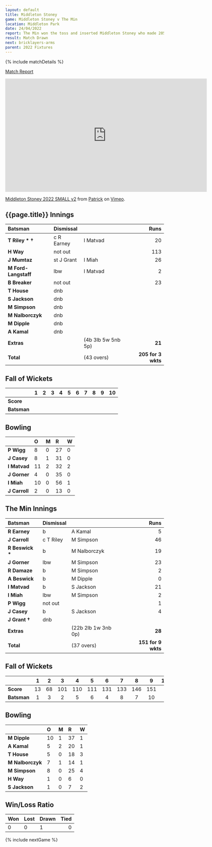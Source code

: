 ```yaml
---
layout: default
title: Middleton Stoney
game: Middleton Stoney v The Min
location: Middleton Park
date: 24/04/2022
report: The Min won the toss and inserted Middleton Stoney who made 205 for 3 wkts. The Min replied with 149 for 9 wkts
result: Match Drawn
next: bricklayers-arms
parent: 2022 Fixtures
---
```


{% include matchDetails %}

[Match Report](https://www.middletonstoneycc.co.uk/club-news/2022/mscc-v-the-min-2022/)

<iframe src="https://player.vimeo.com/video/899181831?h=3c62e62b85" width="640" height="360" frameborder="0" allow="autoplay; fullscreen; picture-in-picture" allowfullscreen></iframe>
<p><a href="https://vimeo.com/899181831">Middleton Stoney 2022 SMALL v2</a> from <a href="https://vimeo.com/user17652656">Patrick</a> on <a href="https://vimeo.com">Vimeo</a>.</p>

## {{page.title}} Innings

| Batsman | Dismissal | | Runs |
|:---|:---|---|---:|
| **T Riley &#42; &#8224;** | c R Earney | I Matvad | 20 |
| **H Way** | not out |  | 113 |
| **J Mumtaz** | st J Grant | I Miah | 26 |
| **M Ford-Langstaff** | lbw | I Matvad | 2 |
| **B Breaker** | not out |  | 23 |
| **T House** | dnb |  |  |
| **S Jackson** | dnb |  |  |
| **M Simpson** | dnb |  |  |
| **M Nalborczyk** | dnb |  |  |
| **M Dipple** | dnb |  |  |
| **A Kamal** | dnb | |  |
| **Extras** | | (4b 3lb 5w 5nb 5p) | **21** |
| **Total** | | (43 overs) | **205 for 3 wkts** |


## Fall of Wickets

| | 1 | 2 | 3 | 4 | 5 | 6 | 7 | 8 | 9 | 10 |
|---|:---:|:---:|:---:|:---:|:---:|:---:|:---:|:---:|:---:|:---:|
| **Score** |  |  |  |  |  |  |  |  |  |  |
| **Batsman** |  |  |  |  |  |  |  |  |  |  |

## Bowling

| | O | M | R | W |
|---|:---|:---|:---|:---|
| **P Wigg** | 8 | 0 | 27 | 0 |
| **J Casey** | 8 | 1 | 31 | 0 |
| **I Matvad** | 11 | 2 | 32 | 2 |
| **J Gorner** | 4 | 0 | 35 | 0 |
| **I Miah** | 10 | 0 | 56 | 1 |
| **J Carroll** | 2 | 0 | 13 | 0 |

## The Min Innings

| Batsman | Dismissal | | Runs |
|:---|:---|---|---:|
| **R Earney** | b | A Kamal | 5 |
| **J Carroll** | c T Riley | M Simpson | 46 |
| **R Beswick &#42;** | b | M Nalborczyk | 19 |
| **J Gorner** | lbw | M Simpson | 23 |
| **R Damaze** | b | M Simpson | 2 |
| **A Beswick** | b | M Dipple | 0 |
| **I Matvad** | b | S Jackson | 21 |
| **I Miah** | lbw | M Simpson | 2 |
| **P Wigg** | not out |  | 1 |
| **J Casey** | b | S Jackson | 4 |
| **J Grant &#8224;** | dnb |  |  |
| **Extras** | | (22b 2lb 1w 3nb 0p) | **28** |
| **Total** | | (37 overs) | **151 for 9 wkts** |

## Fall of Wickets

| | 1 | 2 | 3 | 4 | 5 | 6 | 7 | 8 | 9 | 10 |
|---|:---:|:---:|:---:|:---:|:---:|:---:|:---:|:---:|:---:|:---:|
| **Score** | 13 | 68 | 101 | 110 | 111 | 131 | 133 | 146 | 151 |  |
| **Batsman** | 1 | 3 | 2 | 5 | 6 | 4 | 8 | 7 | 10 |  | 

## Bowling

| | O | M | R | W |
|---|:---|:---|:---|:---|
| **M Dipple** | 10 | 1 | 37 | 1 |
| **A Kamal** | 5 | 2 | 20 | 1 |
| **T House** | 5 | 0 | 18 | 3 |
| **M Nalborczyk** | 7 | 1 | 14 | 1 |
| **M Simpson** | 8 | 0 | 25 | 4 |
| **H Way** | 1 | 0 | 6 | 0 |
| **S Jackson** | 1 | 0 | 7 | 2 |

## Win/Loss Ratio

| Won | Lost | Drawn | Tied |
|:---|:---|:---|---:|
| 0 | 0 | 1 | 0 |

{% include nextGame %}